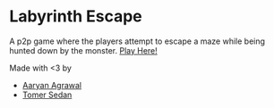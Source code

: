 # Labyrinth Escape

A p2p game where the players attempt to escape a maze while being hunted down by the monster. [Play Here!](http://maze.aaryan.dev)

Made with <3 by
- [Aaryan Agrawal](https://github.com/13Ducks)
- [Tomer Sedan](https://github.com/Sordamente)
